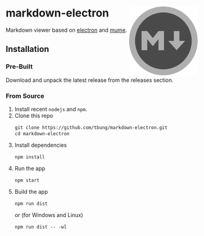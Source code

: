 # markdown-electron <img src="./static/icons/icon.svg" alt="markdown-electron logo" height="180px" align="right" />

Markdown viewer based on [electron](https://electron.atom.io/) and
[mume](https://github.com/shd101wyy/mume).

## Installation

### Pre-Built

Download and unpack the latest release from the releases section.

### From Source

1. Install recent `nodejs` and `npm`.
2. Clone this repo
    ```
    git clone https://github.com/tbung/markdown-electron.git
    cd markdown-electron
    ```
3. Install dependencies
    ```
    npm install
    ```
4. Run the app
    ```
    npm start
    ```
5. Build the app
    ```
    npm run dist
    ```
    or (for Windows and Linux)
    ```
    npm run dist -- -wl
    ```
